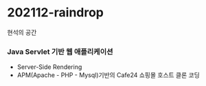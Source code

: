 # 202112-raindrop
현석의 공간

### Java Servlet 기반 웹 애플리케이션 
- Server-Side Rendering
- APM(Apache - PHP - Mysql)기반의 Cafe24 쇼핑몰 호스트 클론 코딩
